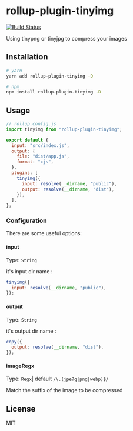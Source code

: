 # rollup-plugin-tinyimg

[![Build Status](https://github.com/HZZformGD/rollup-plugin-tinyimg?branch=master)](https://travis-ci.com/vladshcherbin/rollup-plugin-tinyimg)

Using tinypng or tinyjpg to compress your images

## Installation

```bash
# yarn
yarn add rollup-plugin-tinyimg -D

# npm
npm install rollup-plugin-tinyimg -D
```

## Usage

```js
// rollup.config.js
import tinyimg from "rollup-plugin-tinyimg";

export default {
  input: "src/index.js",
  output: {
    file: "dist/app.js",
    format: "cjs",
  },
  plugins: [
    tinyimg({
      input: resolve(__dirname, "public"),
      output: resolve(__dirname, "dist"),
    }),
  ],
};
```

### Configuration

There are some useful options:

#### input

Type: `String`

it's input dir name :

```js
tinyimg({
  input: resolve(__dirname, "public"),
});
```

#### output

Type: `String`

it's output dir name :

```js
copy({
  output: resolve(__dirname, "dist"),
});
```

#### imageRegx

Type: `Regx`| default `/\.(jpe?g|png|webp)$/`

Match the suffix of the image to be compressed

## License

MIT
